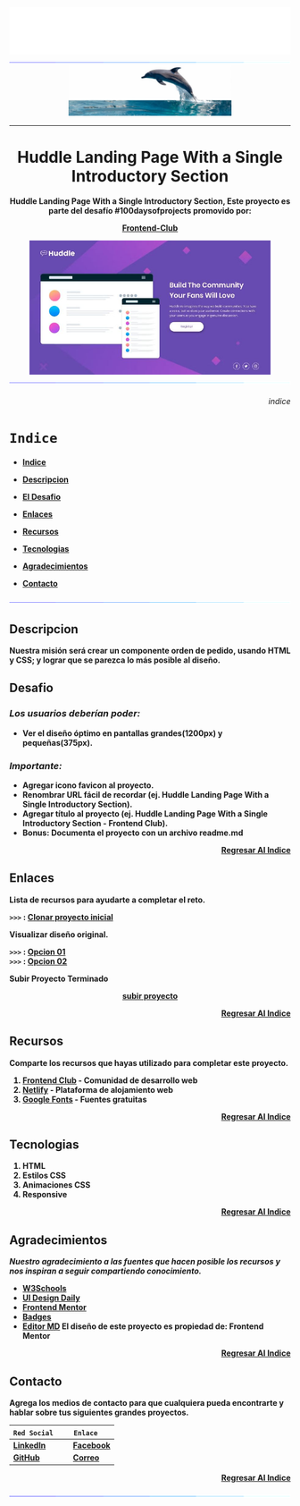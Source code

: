 <div align="center">
<img src="images/megalindo.svg">
    <img src="images/linea.gif">
</div>

<div align="center">
<img src="images/cintamardelfin.jpg" height="90" width="auto">
</div>

<hr>

<div align="center" style="text-align: center">
 <h1><b>Huddle Landing Page With a Single Introductory Section<b></h1>  
<p>Huddle Landing Page With a Single Introductory Section, Este proyecto es parte del desafío #100daysofprojects promovido por:</p> 

[Frontend-Club](https://www.facebook.com/frontendclubfb)
 
</div>

<div align="center">
<img src = "./images/screenshot.jpg" height="240" width="auto">  
</div>

<div align="center">
    <img src="images/linea.gif">
</div>

<div align="right">

###### indice
</div>

# ```Indice           ```

* [Indice](#indice)
* [Descripcion](#descripcion)
* [El Desafio](#desafio)
* [Enlaces](#enlaces)
* [Recursos](#recursos)
* [Tecnologias](#tecnologias)

* [Agradecimientos](#agradecimientos)
* [Contacto](#contacto)

<div align="center">
    <img src="images/linea.gif">
</div>

## Descripcion

<p align="justify">
 Nuestra misión será crear un componente orden de pedido, usando HTML y CSS; y lograr que se parezca lo más posible al diseño.</p>

## Desafio

### _Los usuarios deberían poder:_
- Ver el diseño óptimo en pantallas grandes(1200px) y pequeñas(375px).

### _Importante:_
- Agregar icono favicon al proyecto.
- Renombrar URL fácil de recordar (ej. Huddle Landing Page With a Single Introductory Section).
- Agregar título al proyecto (ej. Huddle Landing Page With a Single Introductory Section - Frontend Club).
- Bonus: Documenta el proyecto con un archivo readme.md

<div align="right">

[Regresar Al Indice](#indice)
</div>

## Enlaces

**Lista de recursos para ayudarte a completar el reto.**

`>>>` : [Clonar proyecto inicial](https://github.com/frontend-club/100daysofprojects)
<br>

**Visualizar diseño original.**

`>>>` : [Opcion 01](https://frontend-club.hashnode.dev/huddle-landing-page-with-a-single-introductory-section)<br>
`>>>` : [Opcion 02](https://frontend-club.hashnode.dev/?source=top_nav_blog_home)

**Subir Proyecto Terminado**
<div align="center">
    
[subir proyecto](https://docs.google.com/forms/d/e/1FAIpQLScFcrCiH1UI3nuImB3LNF2cHGvRa6y7NhJ7E6i8FRqcS90FbA/viewform)

</div>

<div align="right">

[Regresar Al Indice](#indice)
</div>

## Recursos

Comparte los recursos que hayas utilizado para completar este proyecto.

1. [Frontend Club](https://www.facebook.com/frontendclubfb) - Comunidad de desarrollo web
2. [Netlify](https://www.netlify.com/) - Plataforma de alojamiento web
3. [Google Fonts](https://fonts.google.com/) - Fuentes gratuitas

<div align="right">

[Regresar Al Indice](#indice)
</div>

## Tecnologias

1. HTML
2. Estilos CSS
3. Animaciones CSS
4. Responsive

<div align="right">

[Regresar Al Indice](#indice)
</div>

## Agradecimientos

_Nuestro agradecimiento a las fuentes que hacen posible los recursos y nos inspiran a seguir compartiendo conocimiento._
- [W3Schools](https://www.w3schools.com/)
- [UI Design Daily](https://www.uidesigndaily.com/)
- [Frontend Mentor](https://www.frontendmentor.io/)
- [Badges](https://github.com/Naereen/badges/blob/master/README.md)
- [Editor MD](https://pandao.github.io/editor.md/)
**El diseño de este proyecto es propiedad de: Frontend Mentor**
<div align="right">

[Regresar Al Indice](#indice)
</div>

## Contacto

Agrega los medios de contacto para que cualquiera pueda encontrarte y hablar sobre tus siguientes grandes proyectos.

| ```Red Social   ``` | ```Enlace   ``` |
| ------------ | ------------ |
|  [LinkedIn](https://mx.linkedin.com/) |  [Facebook](https://www.facebook.com/)|
|  [GitHub](https://github.com/Sinaptron) |[Correo](https://www.google.com/intl/es/gmail/about/)   |

<div align="right">

[Regresar Al Indice](#indice)
</div>
<div align="center">
    <img src="images/linea.gif">
</div>